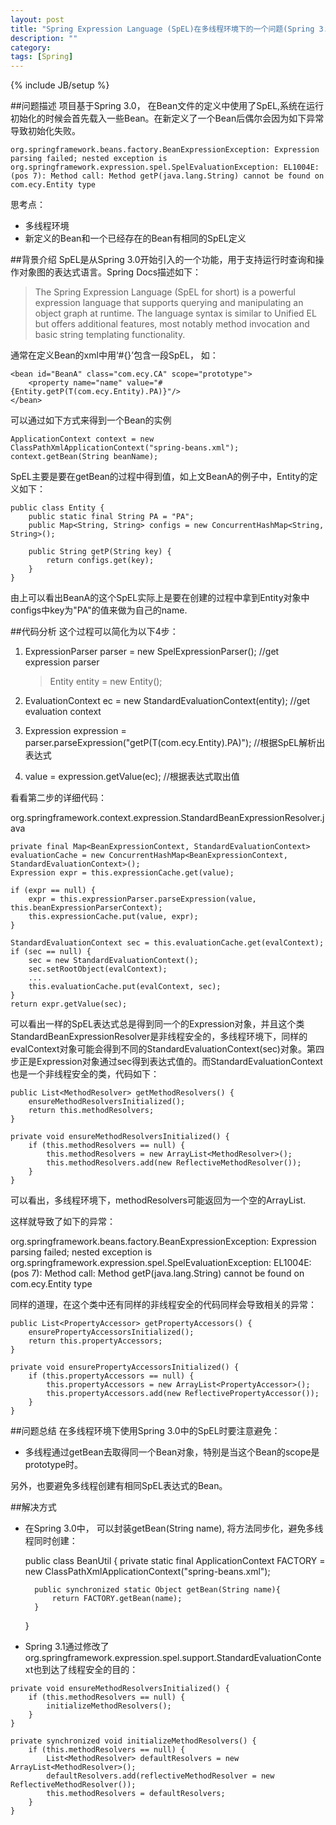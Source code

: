 ```yaml
---
layout: post
title: "Spring Expression Language (SpEL)在多线程环境下的一个问题(Spring 3.0)"
description: ""
category: 
tags: [Spring]
---
```

{% include JB/setup %}

##问题描述
项目基于Spring 3.0， 在Bean文件的定义中使用了SpEL,系统在运行初始化的时候会首先载入一些Bean。在新定义了一个Bean后偶尔会因为如下异常导致初始化失败。

	org.springframework.beans.factory.BeanExpressionException: Expression parsing failed; nested exception is org.springframework.expression.spel.SpelEvaluationException: EL1004E:(pos 7): Method call: Method getP(java.lang.String) cannot be found on com.ecy.Entity type


思考点：

* 多线程环境
* 新定义的Bean和一个已经存在的Bean有相同的SpEL定义 

##背景介绍
SpEL是从Spring 3.0开始引入的一个功能，用于支持运行时查询和操作对象图的表达式语言。Spring Docs描述如下：

> The Spring Expression Language (SpEL for short) is a powerful expression language that supports querying and manipulating an object graph at runtime. The language syntax is similar to Unified EL but offers additional features, most notably method invocation and basic string templating functionality.

通常在定义Bean的xml中用‘#{}’包含一段SpEL， 如：

	<bean id="BeanA" class="com.ecy.CA" scope="prototype">
		<property name="name" value="#{Entity.getP(T(com.ecy.Entity).PA)}"/>
	</bean>

可以通过如下方式来得到一个Bean的实例

	ApplicationContext context = new ClassPathXmlApplicationContext("spring-beans.xml");
	context.getBean(String beanName);

SpEL主要是要在getBean的过程中得到值，如上文BeanA的例子中，Entity的定义如下：

    public class Entity {
		public static final String PA = "PA";	
		public Map<String, String> configs = new ConcurrentHashMap<String, String>();
	
		public String getP(String key) {
			return configs.get(key);
		}
	}

由上可以看出BeanA的这个SpEL实际上是要在创建的过程中拿到Entity对象中configs中key为"PA"的值来做为自己的name.


##代码分析
这个过程可以简化为以下4步：

1. >
	ExpressionParser parser = new SpelExpressionParser(); //get expression parser

   >	Entity entity = new Entity();	
   
2. >
	EvaluationContext ec = new StandardEvaluationContext(entity); //get evaluation context 
3. >
	Expression expression = parser.parseExpression("getP(T(com.ecy.Entity).PA)"); //根据SpEL解析出表达式 
4. >
	value = expression.getValue(ec); //根据表达式取出值

看看第二步的详细代码：

org.springframework.context.expression.StandardBeanExpressionResolver.java

    private final Map<BeanExpressionContext, StandardEvaluationContext> evaluationCache = new ConcurrentHashMap<BeanExpressionContext, StandardEvaluationContext>();
    Expression expr = this.expressionCache.get(value);

    if (expr == null) {
        expr = this.expressionParser.parseExpression(value, this.beanExpressionParserContext);
        this.expressionCache.put(value, expr);
    }
    
    StandardEvaluationContext sec = this.evaluationCache.get(evalContext); 
    if (sec == null) { 
        sec = new StandardEvaluationContext(); 
        sec.setRootObject(evalContext);
        ...
        this.evaluationCache.put(evalContext, sec); 
    }
    return expr.getValue(sec);

可以看出一样的SpEL表达式总是得到同一个的Expression对象，并且这个类StandardBeanExpressionResolver是非线程安全的，多线程环境下，同样的evalContext对象可能会得到不同的StandardEvaluationContext(sec)对象。第四步正是Expression对象通过sec得到表达式值的。而StandardEvaluationContext
也是一个非线程安全的类，代码如下：

    public List<MethodResolver> getMethodResolvers() {
        ensureMethodResolversInitialized();
        return this.methodResolvers;
    }

    private void ensureMethodResolversInitialized() {
        if (this.methodResolvers == null) {
            this.methodResolvers = new ArrayList<MethodResolver>();
            this.methodResolvers.add(new ReflectiveMethodResolver());
        }
    }

可以看出，多线程环境下，methodResolvers可能返回为一个空的ArrayList.

这样就导致了如下的异常：

org.springframework.beans.factory.BeanExpressionException: Expression parsing failed; nested exception is org.springframework.expression.spel.SpelEvaluationException: EL1004E:(pos 7): Method call: Method getP(java.lang.String) cannot be found on com.ecy.Entity type


同样的道理，在这个类中还有同样的非线程安全的代码同样会导致相关的异常：

    public List<PropertyAccessor> getPropertyAccessors() {
        ensurePropertyAccessorsInitialized();
        return this.propertyAccessors;
    }

    private void ensurePropertyAccessorsInitialized() {
        if (this.propertyAccessors == null) {
            this.propertyAccessors = new ArrayList<PropertyAccessor>();
            this.propertyAccessors.add(new ReflectivePropertyAccessor());
        }
    }


##问题总结
在多线程环境下使用Spring 3.0中的SpEL时要注意避免：

* 多线程通过getBean去取得同一个Bean对象，特别是当这个Bean的scope是prototype时。

另外，也要避免多线程创建有相同SpEL表达式的Bean。


##解决方式
* 在Spring 3.0中， 可以封装getBean(String name), 将方法同步化，避免多线程同时创建：

    public class BeanUtil {
        private static final ApplicationContext FACTORY = new ClassPathXmlApplicationContext("spring-beans.xml");
  
        public synchronized static Object getBean(String name){
            return FACTORY.getBean(name); 
        }
    }

* Spring 3.1通过修改了org.springframework.expression.spel.support.StandardEvaluationContext也到达了线程安全的目的：

>

    private void ensureMethodResolversInitialized() {
        if (this.methodResolvers == null) {
            initializeMethodResolvers();
        }
    }
    
    private synchronized void initializeMethodResolvers() {
        if (this.methodResolvers == null) {
            List<MethodResolver> defaultResolvers = new ArrayList<MethodResolver>();
            defaultResolvers.add(reflectiveMethodResolver = new ReflectiveMethodResolver());
            this.methodResolvers = defaultResolvers;
        }
    }
    

